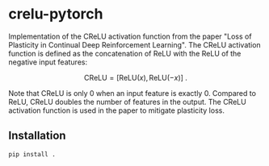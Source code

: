 # crelu-pytorch

Implementation of the CReLU activation function from the paper "Loss of Plasticity in Continual Deep Reinforcement Learning".
The CReLU activation function is defined as the concatenation of ReLU with the ReLU of the negative input features:

$$\text{CReLU} = \Big[\text{ReLU}(x), \text{ReLU}(-x) \Big]~.$$

Note that CReLU is only 0 when an input feature is exactly 0.
Compared to ReLU, CReLU doubles the number of features in the output. The CReLU activation function is used in the paper to
mitigate plasticity loss.

## Installation

```bash
pip install .
```

